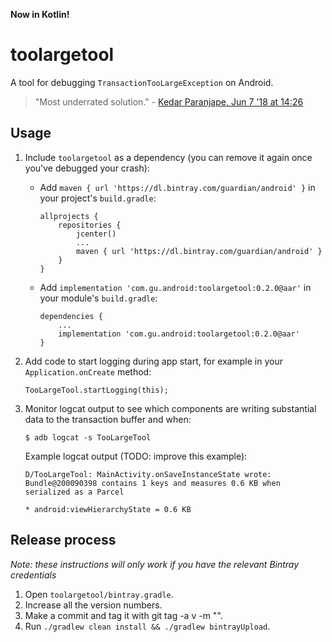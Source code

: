 **Now in Kotlin!**

# toolargetool

A tool for debugging `TransactionTooLargeException` on Android.

> "Most underrated solution." - [Kedar Paranjape, Jun 7 '18 at 14:26](https://stackoverflow.com/questions/11451393/what-to-do-on-transactiontoolargeexception/43193425#comment88495126_50162810)

## Usage


1. Include `toolargetool` as a dependency (you can remove it again once you've debugged your crash):

    - Add `maven { url 'https://dl.bintray.com/guardian/android' }` in your project's `build.gradle`:
    
          allprojects {
              repositories {
                  jcenter()
                  ...
                  maven { url 'https://dl.bintray.com/guardian/android' }
              }
          }

    - Add `implementation 'com.gu.android:toolargetool:0.2.0@aar'` in your module's `build.gradle`:
    
          dependencies {
              ...
              implementation 'com.gu.android:toolargetool:0.2.0@aar'
          }

2. Add code to start logging during app start, for example in your `Application.onCreate` method:

       TooLargeTool.startLogging(this);

3. Monitor logcat output to see which components are writing substantial data to the transaction
   buffer and when:

       $ adb logcat -s TooLargeTool

   Example logcat output (TODO: improve this example):

       D/TooLargeTool: MainActivity.onSaveInstanceState wrote: Bundle@200090398 contains 1 keys and measures 0.6 KB when serialized as a Parcel
                                                                               * android:viewHierarchyState = 0.6 KB

## Release process

_Note: these instructions will only work if you have the relevant Bintray credentials_

1. Open `toolargetool/bintray.gradle`.
2. Increase all the version numbers.
3. Make a commit and tag it with git tag -a v<version number> -m "<message>".
4. Run `./gradlew clean install && ./gradlew bintrayUpload`.
